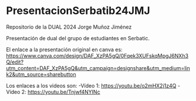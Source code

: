 # PresentacionSerbatib24JMJ
Repositorio de la DUAL 2024 Jorge Muñoz Jiménez

Presentación de dual del grupo de estudiantes en Serbatic.

El enlace a la presentación original en canva es: https://www.canva.com/design/DAF_XzPA5gQ/0Fqek3XUFskqMpgJ6NXh3Q/edit?utm_content=DAF_XzPA5gQ&utm_campaign=designshare&utm_medium=link2&utm_source=sharebutton

Los enlaces a los videos son: -Vídeo 1: https://youtu.be/o2mHX2j1z4Q -Vídeo 2: https://youtu.be/Tnjwf4NYINc
